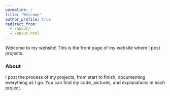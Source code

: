 ```yaml
---
permalink: /
title: "Welcome"
author_profile: true
redirect_from: 
  - /about/
  - /about.html
---
```


Welcome to my website! This is the front page of my website where I post projects. 

### About
I post the process of my projects, from start to finish, documenting everything as I go. You can find my code, pictures, and explanations in each project. 
